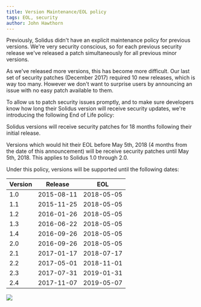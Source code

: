 ```yaml
---
title: Version Maintenance/EOL policy
tags: EOL, security
author: John Hawthorn
---
```


Previously, Solidus didn't have an explicit maintenance policy for previous
versions. We're very security conscious, so for each previous security
release we've released a patch simultaneously for all previous minor versions.

As we've released more versions, this has become more difficult. Our last set
of security patches (December 2017) required 10 new releases, which is way too
many. However we don't want to surprise users by announcing an issue with no
easy patch available to them.

To allow us to patch security issues promptly, and to make sure developers know
how long their Solidus version will receive security updates, we're introducing
the following End of Life policy:

Solidus versions will receive security patches for 18 months following their
initial release.

Versions which would hit their EOL before May 5th, 2018 (4 months from the
date of this announcement) will be receive security patches until May 5th,
2018. This applies to Solidus 1.0 through 2.0.

Under this policy, versions will be supported until the following dates:

| Version |   Release   |     EOL     |
|---------|-------------|-------------|
|     1.0 |  2015-08-11 |  2018-05-05 |
|     1.1 |  2015-11-25 |  2018-05-05 |
|     1.2 |  2016-01-26 |  2018-05-05 |
|     1.3 |  2016-06-22 |  2018-05-05 |
|     1.4 |  2016-09-26 |  2018-05-05 |
|     2.0 |  2016-09-26 |  2018-05-05 |
|     2.1 |  2017-01-17 |  2018-07-17 |
|     2.2 |  2017-05-01 |  2018-11-01 |
|     2.3 |  2017-07-31 |  2019-01-31 |
|     2.4 |  2017-11-07 |  2019-05-07 |

<img src="/blog/2018/01/05/maintenance-eol-policy/chart.png" class="no-box" />
